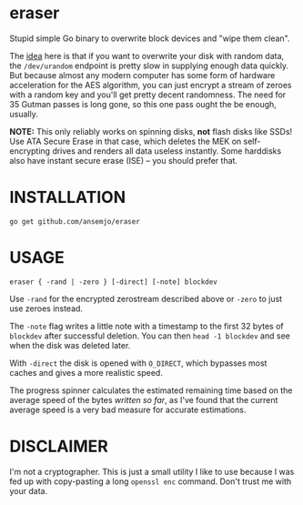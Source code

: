# eraser

Stupid simple Go binary to overwrite block devices and "wipe them clean".

The [idea][idea] here is that if you want to overwrite your disk with random data,
the `/dev/urandom` endpoint is pretty slow in supplying enough data quickly.
But because almost any modern computer has some form of hardware acceleration
for the AES algorithm, you can just encrypt a stream of zeroes with a random
key and you'll get pretty decent randomness. The need for 35 Gutman passes is
long gone, so this one pass ought the be enough, usually.

**NOTE:** This only reliably works on spinning disks, **not** flash disks like
SSDs! Use ATA Secure Erase in that case, which deletes the MEK on self-encrypting
drives and renders all data useless instantly. Some harddisks also have instant
secure erase (ISE) – you should prefer that.

[idea]: https://wiki.archlinux.org/index.php/Securely_wipe_disk#Random_data

# INSTALLATION

    go get github.com/ansemjo/eraser

# USAGE

    eraser { -rand | -zero } [-direct] [-note] blockdev

Use `-rand` for the encrypted zerostream described above or `-zero` to just
use zeroes instead.

The `-note` flag writes a little note with a timestamp to the first 32 bytes
of `blockdev` after successful deletion. You can then `head -1 blockdev` and
see when the disk was deleted later.

With `-direct` the disk is opened with `O_DIRECT`, which bypasses most caches and gives a more realistic speed.

The progress spinner calculates the estimated remaining time based on the average speed of the bytes *written so far*, as I've found that the current average speed is a very bad measure for accurate estimations.

# DISCLAIMER

I'm not a cryptographer. This is just a small utility I like to use because
I was fed up with copy-pasting a long `openssl enc` command. Don't trust me
with your data.
